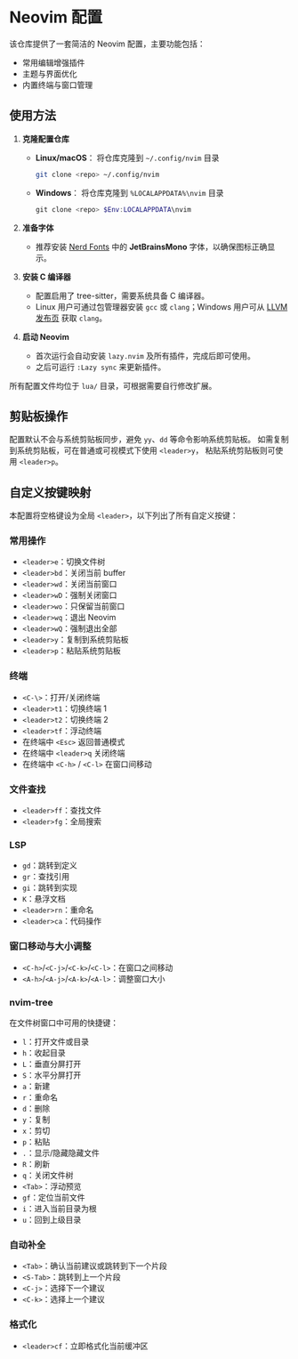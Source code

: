 # Neovim 配置

该仓库提供了一套简洁的 Neovim 配置，主要功能包括：

- 常用编辑增强插件
- 主题与界面优化
- 内置终端与窗口管理

## 使用方法

1. **克隆配置仓库**
   - **Linux/macOS**：
     将仓库克隆到 `~/.config/nvim` 目录
     ```bash
     git clone <repo> ~/.config/nvim
     ```
   - **Windows**：
     将仓库克隆到 `%LOCALAPPDATA%\nvim` 目录
     ```powershell
     git clone <repo> $Env:LOCALAPPDATA\nvim
     ```

2. **准备字体**
   - 推荐安装 [Nerd Fonts](https://www.nerdfonts.com/font-downloads) 中的 **JetBrainsMono** 字体，以确保图标正确显示。

3. **安装 C 编译器**
   - 配置启用了 tree-sitter，需要系统具备 C 编译器。
   - Linux 用户可通过包管理器安装 `gcc` 或 `clang`；Windows 用户可从 [LLVM 发布页](https://github.com/llvm/llvm-project/releases) 获取 `clang`。

4. **启动 Neovim**
   - 首次运行会自动安装 `lazy.nvim` 及所有插件，完成后即可使用。
   - 之后可运行 `:Lazy sync` 来更新插件。

所有配置文件均位于 `lua/` 目录，可根据需要自行修改扩展。

## 剪贴板操作

配置默认不会与系统剪贴板同步，避免 `yy`、`dd` 等命令影响系统剪贴板。
如需复制到系统剪贴板，可在普通或可视模式下使用 `<leader>y`，
粘贴系统剪贴板则可使用 `<leader>p`。

## 自定义按键映射

本配置将空格键设为全局 `<leader>`，以下列出了所有自定义按键：

### 常用操作

- `<leader>e`：切换文件树
- `<leader>bd`：关闭当前 buffer
- `<leader>wd`：关闭当前窗口
- `<leader>wD`：强制关闭窗口
- `<leader>wo`：只保留当前窗口
- `<leader>wq`：退出 Neovim
- `<leader>wQ`：强制退出全部
- `<leader>y`：复制到系统剪贴板
- `<leader>p`：粘贴系统剪贴板

### 终端

- `<C-\>`：打开/关闭终端
- `<leader>t1`：切换终端 1
- `<leader>t2`：切换终端 2
- `<leader>tf`：浮动终端
- 在终端中 `<Esc>` 返回普通模式
- 在终端中 `<leader>q` 关闭终端
- 在终端中 `<C-h>` / `<C-l>` 在窗口间移动

### 文件查找

- `<leader>ff`：查找文件
- `<leader>fg`：全局搜索

### LSP

- `gd`：跳转到定义
- `gr`：查找引用
- `gi`：跳转到实现
- `K`：悬浮文档
- `<leader>rn`：重命名
- `<leader>ca`：代码操作

### 窗口移动与大小调整

- `<C-h>`/`<C-j>`/`<C-k>`/`<C-l>`：在窗口之间移动
- `<A-h>`/`<A-j>`/`<A-k>`/`<A-l>`：调整窗口大小

### nvim-tree

在文件树窗口中可用的快捷键：

- `l`：打开文件或目录
- `h`：收起目录
- `L`：垂直分屏打开
- `S`：水平分屏打开
- `a`：新建
- `r`：重命名
- `d`：删除
- `y`：复制
- `x`：剪切
- `p`：粘贴
- `.`：显示/隐藏隐藏文件
- `R`：刷新
- `q`：关闭文件树
- `<Tab>`：浮动预览
- `gf`：定位当前文件
- `i`：进入当前目录为根
- `u`：回到上级目录

### 自动补全

- `<Tab>`：确认当前建议或跳转到下一个片段
- `<S-Tab>`：跳转到上一个片段
- `<C-j>`：选择下一个建议
- `<C-k>`：选择上一个建议

### 格式化

- `<leader>cf`：立即格式化当前缓冲区
